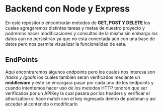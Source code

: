 # Backend con Node y Express
En este repositorio encontraràn metodos de **GET, POST Y DELETE** los cuales agregaremos distintas tareas y metas de nuestro proyecto y podremos hacer modificaciones y consultas de la misma sin embargo los datos aun no persistiràn ya que no esta conectada aùn con una base de datos pero nos permite visualizar la funcionalidad de esta.

## EndPoints
Aqui encontraremos algunos endpoints pero los cuales nos interesa son _/tasks y /goals_ los cuales tambien seran verificados mediante un **middleware** y este se encargara pasar por cada uno de los endpoints y cuando intentemos hacer uso de los metodos HTTP tendran que ser verificados por un APIKey la cual pasara por los headers y verificar el athorization si hace match con el key ingresado dentro de postman y asi acceder al contenido o modificarlo
